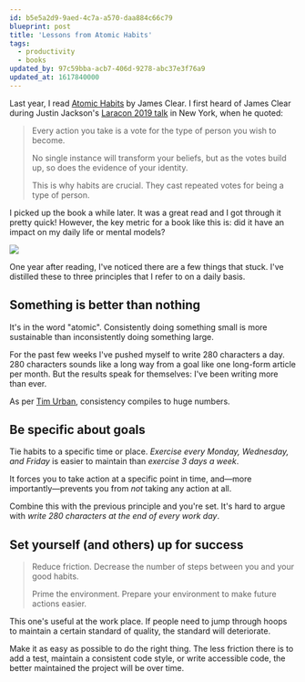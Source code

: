 ```yaml
---
id: b5e5a2d9-9aed-4c7a-a570-daa884c66c79
blueprint: post
title: 'Lessons from Atomic Habits'
tags:
  - productivity
  - books
updated_by: 97c59bba-acb7-406d-9278-abc37e3f76a9
updated_at: 1617840000
---
```

Last year, I read [Atomic Habits](https://jamesclear.com/atomic-habits) by James Clear. I first heard of James Clear during Justin Jackson's [Laracon 2019 talk](https://www.youtube.com/watch?v=AfEBby1KRyU) in New York, when he quoted:

> Every action you take is a vote for the type of person you wish to become.
>
> No single instance will transform your beliefs, but as the votes build up, so does the evidence of your identity.
>
> This is why habits are crucial. They cast repeated votes for being a type of person.

I picked up the book a while later. It was a great read and I got through it pretty quick! However, the key metric for a book like this is: did it have an impact on my daily life or mental models?

<!--more-->

![](/media/atomic-habits.jpg)

One year after reading, I've noticed there are a few things that stuck. I've distilled these to three principles that I refer to on a daily basis.

## Something is better than nothing

It's in the word "atomic". Consistently doing something small is more sustainable than inconsistently doing something large.

For the past few weeks I've pushed myself to write 280 characters a day. 280 characters sounds like a long way from a goal like one long-form article per month. But the results speak for themselves: I've been writing more than ever.

As per [Tim Urban](https://twitter.com/waitbutwhy/status/1369403019792703491), consistency compiles to huge numbers.

## Be specific about goals

Tie habits to a specific time or place. *Exercise every Monday, Wednesday, and Friday* is easier to maintain than *exercise 3 days a week*.

It forces you to take action at a specific point in time, and—more importantly—prevents you from *not* taking any action at all.

Combine this with the previous principle and you're set. It's hard to argue with *write 280 characters at the end of every work day*.

## Set yourself (and others) up for success

> Reduce friction. Decrease the number of steps between you and your good habits.
>
> Prime the environment. Prepare your environment to make future actions easier.

This one's useful at the work place. If people need to jump through hoops to maintain a certain standard of quality, the standard will deteriorate.

Make it as easy as possible to do the right thing. The less friction there is to add a test, maintain a consistent code style, or write accessible code, the better maintained the project will be over time.